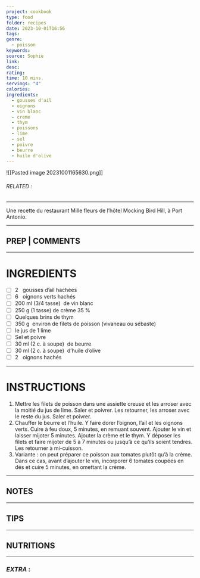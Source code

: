 ```yaml
---
project: cookbook
type: food
folder: recipes
date: 2023-10-01T16:56
tags: 
genre:
  - poisson
keywords: 
source: Sophie
link: 
desc: 
rating: 
time: 10 mins
servings: "4"
calories: 
ingredients:
  - gousses d'ail
  - oignons
  - vin blanc
  - creme
  - thym
  - poissons
  - lime
  - sel
  - poivre
  - beurre
  - huile d'olive
---
```


![[Pasted image 20231001165630.png]]
###### *RELATED* : 
---
Une recette du restaurant Mille fleurs de l’hôtel Mocking Bird Hill, à Port Antonio.

---
## PREP | COMMENTS



---
# INGREDIENTS

- [ ] 2   gousses d’ail hachées
- [ ] 6   oignons verts hachés
- [ ] 200 ml (3/4 tasse)  de vin blanc
- [ ] 250 g (1 tasse) de crème 35 %
- [ ] Quelques brins de thym
- [ ] 350 g  environ de filets de poisson (vivaneau ou sébaste)
- [ ] le jus de 1 lime
- [ ] Sel et poivre
- [ ] 30 ml (2 c. à soupe)  de beurre
- [ ] 30 ml (2 c. à soupe)  d’huile d’olive
- [ ] 2   oignons hachés

---
# INSTRUCTIONS

1. Mettre les filets de poisson dans une assiette creuse et les arroser avec la moitié du jus de lime. Saler et poivrer. Les retourner, les arroser avec le reste du jus. Saler et poivrer.
2. Chauffer le beurre et l’huile. Y faire dorer l’oignon, l’ail et les oignons verts. Cuire à feu doux, 5 minutes, en remuant souvent. Ajouter le vin et laisser mijoter 5 minutes. Ajouter la crème et le thym. Y déposer les filets et faire mijoter de 5 à 7 minutes ou jusqu’à ce qu’ils soient tendres. Les retourner à mi-cuisson.
3. Variante : on peut préparer ce poisson aux tomates plutôt qu’à la crème. Dans ce cas, avant d’ajouter le vin, incorporer 6 tomates coupées en dés et cuire 5 minutes, en omettant la crème.

---
## NOTES



---
## TIPS



---
## NUTRITIONS



---
### *EXTRA* :



